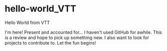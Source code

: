 # hello-world_VTT
Hello World from VTT

I'm here!  Present and accounted for...
I haven't used GitHub for awhile.  This is a review and hope to pick up something new. I also want to look for projects to contribute to.  Let the fun begins!
